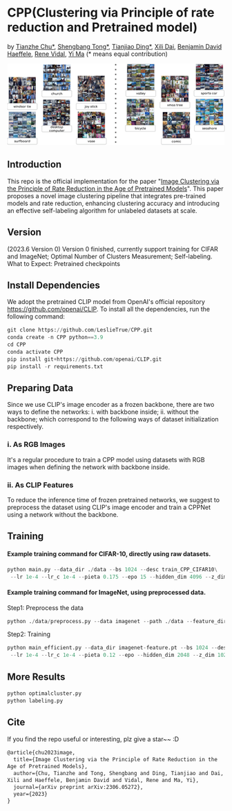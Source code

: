 # CPP(Clustering via Principle of rate reduction and Pretrained model)

by [Tianzhe Chu*](https://tianzhechu.com), [Shengbang Tong*](https://tsb0601.github.io/petertongsb/), [Tianjiao Ding*](https://tianjiaoding.com), [Xili Dai](https://delay-xili.github.io/), [Benjamin David Haeffele](https://www.cis.jhu.edu/~haeffele/), [Rene Vidal](http://vision.jhu.edu/rvidal.html), [Yi Ma](http://people.eecs.berkeley.edu/~yima/) (* means equal contribution)

![](./images/labeling.png)

## Introduction
This repo is the official implementation for the paper "[Image Clustering via the Principle of Rate Reduction in the Age of Pretrained Models](https://arxiv.org/abs/2306.05272)".
This paper proposes a novel image clustering pipeline that integrates pre-trained models and rate reduction, enhancing clustering accuracy and introducing an effective self-labeling algorithm for unlabeled datasets at scale.

## Version

(2023.6 Version 0) Version 0 finished, currently support training for CIFAR and ImageNet; Optimal Number of Clusters Measurement; Self-labeling. 
What to Expect: Pretrained checkpoints

## Install Dependencies

We adopt the pretrained CLIP model from OpenAI's official repository https://github.com/openai/CLIP. To install all the dependencies, run the following command:
```python
git clone https://github.com/LeslieTrue/CPP.git
conda create -n CPP python==3.9
cd CPP
conda activate CPP
pip install git+https://github.com/openai/CLIP.git
pip install -r requirements.txt
```
## Preparing Data
Since we use CLIP's image encoder as a frozen backbone, there are two ways to define the networks: i. with backbone inside; ii. without the backbone; which correspond to the following ways of dataset initialization respectively.
### i. As RGB Images
It's a regular procedure to train a CPP model using datasets with RGB images when defining the network with backbone inside.
### ii. As CLIP Features
To reduce the inference time of frozen pretrained networks, we suggest to preprocess the dataset using CLIP's image encoder and train a CPPNet using a network without the backbone.

## Training

#### Example training command for CIFAR-10, directly using raw datasets.

```python
python main.py --data_dir ./data --bs 1024 --desc train_CPP_CIFAR10\
 --lr 1e-4 --lr_c 1e-4 --pieta 0.175 --epo 15 --hidden_dim 4096 --z_dim 128 --warmup 50
```

#### Example training command for ImageNet, using preprocessed data.

Step1: Preprocess the data

```python
python ./data/preprocess.py --data imagenet --path ./data --feature_dir ./imagenet-feature.pt
```

Step2: Training

```python
python main_efficient.py --data_dir imagenet-feature.pt --bs 1024 --desc train_CPP_imagenet\
 --lr 1e-4 --lr_c 1e-4 --pieta 0.12 --epo --hidden_dim 2048 --z_dim 1024 --warmup 2000 --epo 20
```

## More Results



```python
python optimalcluster.py
python labeling.py
```

## Cite

If you find the repo useful or interesting, plz give a star~~ :D

```
@article{chu2023image,
  title={Image Clustering via the Principle of Rate Reduction in the Age of Pretrained Models},
  author={Chu, Tianzhe and Tong, Shengbang and Ding, Tianjiao and Dai, Xili and Haeffele, Benjamin David and Vidal, Rene and Ma, Yi},
  journal={arXiv preprint arXiv:2306.05272},
  year={2023}
}
```

